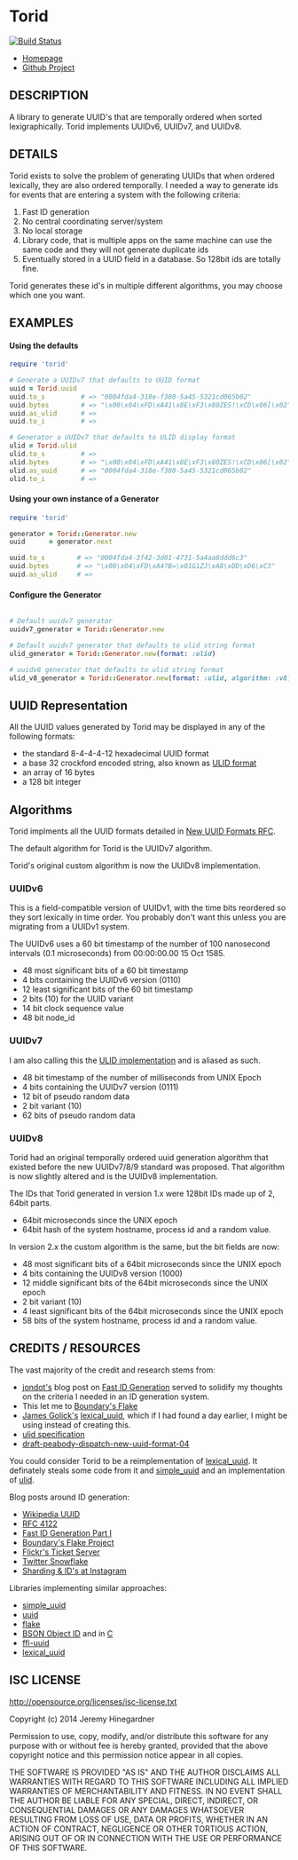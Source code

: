 # Torid

[![Build Status](https://copiousfreetime.semaphoreci.com/badges/torid/branches/main.svg)](https://copiousfreetime.semaphoreci.com/projects/torid)

* [Homepage](https://github.com/copiousfreetime/torid/)
* [Github Project](https://github.com/copiousfreetime/torid)

## DESCRIPTION

A library to generate UUID's that are temporally ordered when sorted
lexigraphically. Torid implements UUIDv6, UUIDv7, and UUIDv8.

## DETAILS

Torid exists to solve the problem of generating UUIDs that when ordered
lexically, they are also ordered temporally. I needed a way to generate ids for
events that are entering a system with the following criteria:

1. Fast ID generation
2. No central coordinating server/system
3. No local storage
4. Library code, that is multiple apps on the same machine can use the same code
   and they will not generate duplicate ids
5. Eventually stored in a UUID field in a database. So 128bit ids are totally
   fine.

Torid generates these id's in multiple different algorithms, you may choose
which one you want.

## EXAMPLES

#### Using the defaults

```ruby
require 'torid'

# Generate a UUIDv7 that defaults to UUID format
uuid = Torid.uuid
uuid.to_s         # => "0004fda4-318e-f380-5a45-5321cd065b02"
uuid.bytes        # => "\x00\x04\xFD\xA41\x8E\xF3\x80ZES!\xCD\x06[\x02"
uuid.as_ulid      # =>
uuid.to_i         # =>

# Generator a UUIDv7 that defaults to ULID display format
ulid = Torid.ulid
ulid.to_s         # =>
ulid.bytes        # => "\x00\x04\xFD\xA41\x8E\xF3\x80ZES!\xCD\x06[\x02"
ulid.as_uuid      # => "0004fda4-318e-f380-5a45-5321cd065b02"
ulid.to_i         # => 
```

#### Using your own instance of a Generator

```ruby
require 'torid'

generator = Torid::Generator.new
uuid      = generator.next

uuid.to_s        # => "0004fda4-3f42-3d01-4731-5a4aa8ddd6c3"
uuid.bytes       # => "\x00\x04\xFD\xA4?B=\x01G1ZJ\xA8\xDD\xD6\xC3"
uuid.as_ulid     # =>
```

#### Configure the Generator

```ruby

# Default uuidv7 generator
uuidv7_generator = Torid::Generator.new

# Default uuidv7 generator that defaults to ulid string format
ulid_generator = Torid::Generator.new(format: :ulid)

# uuidv8 generator that defaults to ulid string format
ulid_v8_generator = Torid::Generator.new(format: :ulid, algorithm: :v8)

```

## UUID Representation

All the UUID values generated by Torid may be displayed in any of the following
formats:

* the standard 8-4-4-4-12 hexadecimal UUID format
* a base 32 crockford encoded string, also known as [ULID format](https://github.com/ulid/spec)
* an array of 16 bytes
* a 128 bit integer

## Algorithms

Torid implments all the UUID formats detailed in [New UUID Formats
RFC](https://datatracker.ietf.org/doc/html/draft-peabody-dispatch-new-uuid-format).

The default algorithm for Torid is the UUIDv7 algorithm.

Torid's original custom algorithm is now the UUIDv8 implementation.

### UUIDv6

This is a field-compatible version of UUIDv1, with the time bits reordered so
they sort lexically in time order. You probably don't want this unless you are
migrating from a UUIDv1 system.

The UUIDv6 uses a 60 bit timestamp of the number of 100 nanosecond intervals
(0.1 microseconds) from 00:00:00.00 15 Oct 1585.

* 48 most significant bits of a 60 bit timestamp
* 4 bits containing the UUIDv6 version (0110)
* 12 least significant bits of the 60 bit timestamp
* 2 bits (10) for the UUID variant
* 14 bit clock sequence value
* 48 bit node_id

### UUIDv7

I am also calling this the [ULID implementation](https://github.com/ulid/spec)
and is aliased as such.

* 48 bit timestamp of the number of milliseconds from UNIX Epoch
* 4 bits containing the UUIDv7 version (0111)
* 12 bit of pseudo random data
* 2 bit variant (10)
* 62 bits of pseudo random data

### UUIDv8

Torid had an original temporally ordered uuid generation algorithm that existed
before the new UUIDv7/8/9 standard was proposed. That algorithm is now slightly
altered and is the UUIDv8 implementation.

The IDs that Torid generated in version 1.x were 128bit IDs made up of 2, 64bit
parts.

* 64bit microseconds since the UNIX epoch
* 64bit hash of the system hostname, process id and a random value.

In version 2.x the custom algorithm is the same, but the bit fields are now:

* 48 most significant bits of a 64bit microseconds since the UNIX epoch
* 4 bits containing the UUIDv8 version (1000)
* 12 middle significant bits of the 64bit microseconds since the UNIX epoch
* 2 bit variant (10)
* 4 least significant bits of the 64bit microseconds since the UNIX epoch
* 58 bits of the system hostname, process id and a random value.

## CREDITS / RESOURCES

The vast majority of the credit and research stems from:

* [jondot's](https://github.com/jondot) blog post on [Fast ID Generation](http://blog.paracode.com/2012/04/16/fast-id-generation-part-1/) served to solidify my thoughts on the criteria I needed in an ID generation system. 
* This let me to [Boundary's Flake](http://boundary.com/blog/2012/01/12/flake-a-decentralized-k-ordered-unique-id-generator-in-erlang/)
* [James Golick's](https://github.com/jamesgolick) [lexical_uuid](https://github.com/jamesgolick/lexical_uuid), which if I had found a day earlier, I might be using instead of creating this.
* [ulid specification](https://github.com/ulid/spec)
* [draft-peabody-dispatch-new-uuid-format-04](https://datatracker.ietf.org/doc/html/draft-peabody-dispatch-new-uuid-format)

You could consider Torid to be a reimplementation of [lexical_uuid](https://github.com/jamesgolick/lexical_uuid). It definately steals some code from it and [simple_uuid](https://github.com/cassandra-rb/simple_uuid)
and an implementation of [ulid](https://github.com/ulid/spec).

Blog posts around ID generation:

* [Wikipedia UUID](http://en.wikipedia.org/wiki/Universally_unique_identifier)
* [RFC 4122](http://tools.ietf.org/html/rfc4122)
* [Fast ID Generation Part I](http://blog.paracode.com/2012/04/16/fast-id-generation-part-1/)
* [Boundary's Flake Project](http://boundary.com/blog/2012/01/12/flake-a-decentralized-k-ordered-unique-id-generator-in-erlang/)
* [Flickr's Ticket Server](http://code.flickr.net/2010/02/08/ticket-servers-distributed-unique-primary-keys-on-the-cheap/)
* [Twitter Snowflake](https://blog.twitter.com/2010/announcing-snowflake)
* [Sharding & ID's at Instagram](http://instagram-engineering.tumblr.com/post/10853187575/sharding-ids-at-instagram)

Libraries implementing similar approaches:

* [simple_uuid](https://github.com/cassandra-rb/simple_uuid)
* [uuid](https://github.com/assaf/uuid)
* [flake](http://github.com/boundary/flake)
* [BSON Object ID](https://github.com/mongodb/bson-ruby/blob/master/lib/bson/object_id.rb) and in [C](https://github.com/mongodb/bson-ruby/blob/master/ext/bson/native.c)
* [ffi-uuid](https://github.com/mmullis/ffi-uuid)
* [lexical_uuid](https://github.com/jamesgolick/lexical_uuid)

## ISC LICENSE

http://opensource.org/licenses/isc-license.txt

Copyright (c) 2014 Jeremy Hinegardner

Permission to use, copy, modify, and/or distribute this software for any
purpose with or without fee is hereby granted, provided that the above
copyright notice and this permission notice appear in all copies.

THE SOFTWARE IS PROVIDED "AS IS" AND THE AUTHOR DISCLAIMS ALL WARRANTIES
WITH REGARD TO THIS SOFTWARE INCLUDING ALL IMPLIED WARRANTIES OF
MERCHANTABILITY AND FITNESS. IN NO EVENT SHALL THE AUTHOR BE LIABLE FOR
ANY SPECIAL, DIRECT, INDIRECT, OR CONSEQUENTIAL DAMAGES OR ANY DAMAGES
WHATSOEVER RESULTING FROM LOSS OF USE, DATA OR PROFITS, WHETHER IN AN
ACTION OF CONTRACT, NEGLIGENCE OR OTHER TORTIOUS ACTION, ARISING OUT OF
OR IN CONNECTION WITH THE USE OR PERFORMANCE OF THIS SOFTWARE.

